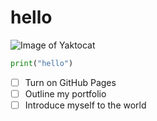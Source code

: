# <h1> hello
![Image of Yaktocat](https://octodex.github.com/images/yaktocat.png)

``` python
print("hello")
```

- [ ] Turn on GitHub Pages
- [ ] Outline my portfolio
- [ ] Introduce myself to the world
